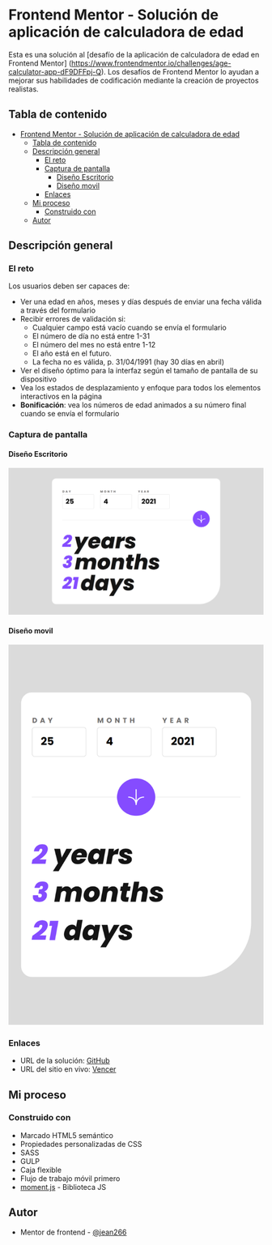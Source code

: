 # Frontend Mentor - Solución de aplicación de calculadora de edad

Esta es una solución al [desafío de la aplicación de calculadora de edad en Frontend Mentor] (https://www.frontendmentor.io/challenges/age-calculator-app-dF9DFFpj-Q). Los desafíos de Frontend Mentor lo ayudan a mejorar sus habilidades de codificación mediante la creación de proyectos realistas.

## Tabla de contenido

- [Frontend Mentor - Solución de aplicación de calculadora de edad](#frontend-mentor---solución-de-aplicación-de-calculadora-de-edad)
  - [Tabla de contenido](#tabla-de-contenido)
  - [Descripción general](#descripción-general)
    - [El reto](#el-reto)
    - [Captura de pantalla](#captura-de-pantalla)
      - [Diseño Escritorio](#diseño-escritorio)
      - [Diseño movil](#diseño-movil)
    - [Enlaces](#enlaces)
  - [Mi proceso](#mi-proceso)
    - [Construido con](#construido-con)
  - [Autor](#autor)

## Descripción general

### El reto

Los usuarios deben ser capaces de:

- Ver una edad en años, meses y días después de enviar una fecha válida a través del formulario
- Recibir errores de validación si:
   - Cualquier campo está vacío cuando se envía el formulario
   - El número de día no está entre 1-31
   - El número del mes no está entre 1-12
   - El año está en el futuro.
   - La fecha no es válida, p. 31/04/1991 (hay 30 días en abril)
- Ver el diseño óptimo para la interfaz según el tamaño de pantalla de su dispositivo
- Vea los estados de desplazamiento y enfoque para todos los elementos interactivos en la página
- **Bonificación**: vea los números de edad animados a su número final cuando se envía el formulario

### Captura de pantalla

#### Diseño Escritorio
![](./desing-desktop.png)

#### Diseño movil
![](./desing-mobile.png)

### Enlaces

- URL de la solución: [GitHub](https://github.com/jean266/calculara-de-fecha.git)
- URL del sitio en vivo: [Vencer](https://your-live-site-url.com)

## Mi proceso

### Construido con

- Marcado HTML5 semántico
- Propiedades personalizadas de CSS
- SASS
- GULP
- Caja flexible
- Flujo de trabajo móvil primero
- [moment.js](https://momentjs.com/) - Biblioteca JS 

## Autor

- Mentor de frontend - [@jean266](https://www.frontendmentor.io/profile/jean266)